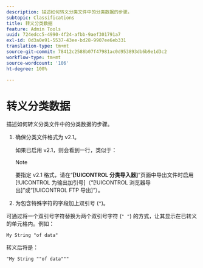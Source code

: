 ```yaml
---
description: 描述如何转义分类文件中的分类数据的步骤。
subtopic: Classifications
title: 转义分类数据
feature: Admin Tools
uuid: 724edcc5-4990-4f24-afbb-9aef301791a7
exl-id: 0d3a0e91-5537-43ee-bd28-9907ee6eb331
translation-type: tm+mt
source-git-commit: 78412c2588b07f47981ac0d953893db6b9e1d3c2
workflow-type: tm+mt
source-wordcount: '106'
ht-degree: 100%

---
```


# 转义分类数据

描述如何转义分类文件中的分类数据的步骤。

<!--Meike, please check this page against orginal. It might be missing information. -->

1. 确保分类文件格式为 v2.1。

   如果已启用 v2.1，则会看到一行，类似于：

   >[!NOTE]
   >
   >要指定 v2.1 格式，请在“**[!UICONTROL 分类导入器]**”页面中导出文件时启用[!UICONTROL 为输出加引号]（“[!UICONTROL 浏览器导出]”或“[!UICONTROL FTP 导出]”）。

1. 为包含特殊字符的字段加上双引号 (`"`)。

可通过将一个双引号字符替换为两个双引号字符 (`" "`) 的方式，让其显示在已转义的单元格内。例如：

```
My String "of data"
```

转义后将是：

```
"My String ""of data"""
```
